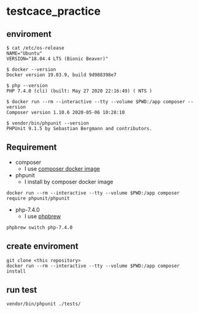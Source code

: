 # testcace_practice

## enviroment
```
$ cat /etc/os-release 
NAME="Ubuntu"
VERSION="18.04.4 LTS (Bionic Beaver)"

$ docker --version
Docker version 19.03.9, build 9d988398e7

$ php --version
PHP 7.4.0 (cli) (built: May 27 2020 22:16:49) ( NTS )

$ docker run --rm --interactive --tty --volume $PWD:/app composer --version
Composer version 1.10.6 2020-05-06 10:28:10

$ vendor/bin/phpunit --version
PHPUnit 9.1.5 by Sebastian Bergmann and contributors.
```

## Requirement
- composer
  - I use [composer docker image](https://hub.docker.com/_/composer)
- phpunit
  - I install by composer docker image

```
docker run --rm --interactive --tty --volume $PWD:/app composer require phpunit/phpunit
```

- php-7.4.0
  - I use [phpbrew](https://github.com/phpbrew/phpbrew)

```
phpbrew switch php-7.4.0
```

## create enviroment

```
git clone <this repository>
docker run --rm --interactive --tty --volume $PWD:/app composer install
```

## run test
```
vendor/bin/phpunit ./tests/
```